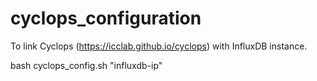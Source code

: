 # cyclops_configuration

To link Cyclops (https://icclab.github.io/cyclops) with InfluxDB instance.

bash cyclops_config.sh "influxdb-ip"
